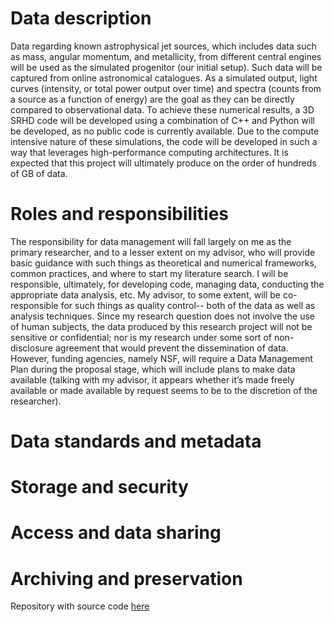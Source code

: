 # Data description
Data regarding known astrophysical jet sources, which includes data such as mass, angular momentum, and metallicity, from different central engines will be used as the simulated progenitor (our initial setup). Such data will be captured from online astronomical catalogues. As a simulated output, light curves (intensity, or total power output over time) and spectra (counts from a source as a function of energy) are the goal as they can be directly compared to observational data. To achieve these numerical results, a 3D SRHD code will be developed using a combination of C++ and Python will be developed, as no public code is currently available. Due to the compute intensive nature of these simulations, the code will be developed in such a way that leverages high-performance computing architectures. It is expected that this project will ultimately produce on the order of hundreds of GB of data. 


# Roles and responsibilities
The responsibility for data management will fall largely on me as the primary researcher, and to a lesser extent on my advisor, who will provide basic guidance with such things as theoretical and numerical frameworks, common practices, and where to start my literature search. I will be responsible, ultimately, for developing code, managing data, conducting the appropriate data analysis, etc. My advisor, to some extent, will be co-responsible for such things as quality control-- both of the data as well as analysis techniques. Since my research question does not involve the use of human subjects, the data produced by this research project will not be sensitive or confidential; nor is my research under some sort of non-disclosure agreement that would prevent the dissemination of data. However, funding agencies, namely NSF, will require a Data Management Plan during the proposal stage, which will include plans to make data available (talking with my advisor, it appears whether it’s made freely available or made available by request seems to be to the discretion of the researcher).    
# Data standards and metadata

# Storage and security

# Access and data sharing

# Archiving and preservation

Repository with source code [here](https://github.com/clarallebot/GRAD521_DMPtemplate)
